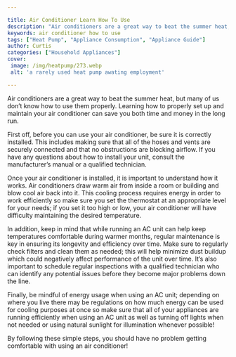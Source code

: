 ```yaml
---

title: Air Conditioner Learn How To Use
description: "Air conditioners are a great way to beat the summer heat, but many of us don’t know how to use them properly. Learning how to prop...keep going and find out"
keywords: air conditioner how to use
tags: ["Heat Pump", "Appliance Consumption", "Appliance Guide"]
author: Curtis
categories: ["Household Appliances"]
cover: 
 image: /img/heatpump/273.webp
 alt: 'a rarely used heat pump awating employment'

---
```


Air conditioners are a great way to beat the summer heat, but many of us don’t know how to use them properly. Learning how to properly set up and maintain your air conditioner can save you both time and money in the long run.

First off, before you can use your air conditioner, be sure it is correctly installed. This includes making sure that all of the hoses and vents are securely connected and that no obstructions are blocking airflow. If you have any questions about how to install your unit, consult the manufacturer’s manual or a qualified technician. 

Once your air conditioner is installed, it is important to understand how it works. Air conditioners draw warm air from inside a room or building and blow cool air back into it. This cooling process requires energy in order to work efficiently so make sure you set the thermostat at an appropriate level for your needs; if you set it too high or low, your air conditioner will have difficulty maintaining the desired temperature. 

In addition, keep in mind that while running an AC unit can help keep temperatures comfortable during warmer months, regular maintenance is key in ensuring its longevity and efficiency over time. Make sure to regularly check filters and clean them as needed; this will help minimize dust buildup which could negatively affect performance of the unit over time. It’s also important to schedule regular inspections with a qualified technician who can identify any potential issues before they become major problems down the line. 

Finally, be mindful of energy usage when using an AC unit; depending on where you live there may be regulations on how much energy can be used for cooling purposes at once so make sure that all of your appliances are running efficiently when using an AC unit as well as turning off lights when not needed or using natural sunlight for illumination whenever possible! 

 By following these simple steps, you should have no problem getting comfortable with using an air conditioner!
